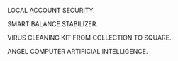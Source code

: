 LOCAL ACCOUNT SECURITY.

SMART BALANCE STABILIZER.

VIRUS CLEANING KIT FROM COLLECTION TO SQUARE.

ANGEL COMPUTER ARTIFICIAL INTELLIGENCE.
